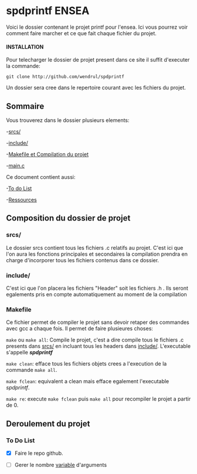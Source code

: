 # spdprintf ENSEA

Voici le dossier contenant le projet printf pour l'ensea.
Ici vous pourrez voir comment faire marcher et ce que fait chaque fichier du projet.

#### INSTALLATION
Pour telecharger le dossier de projet present dans ce site il suffit d'executer la commande:

``git clone http://github.com/wendrul/spdprintf``

Un dossier sera cree dans le repertoire courant avec les fichiers du projet.

## Sommaire
Vous trouverez dans le dossier plusieurs elements:

-[srcs/](https://github.com/wendrul/spdprintf/blob/master/README.md#srcs])

-[include/](https://github.com/wendrul/spdprintf/blob/master/README.md#include)

-[Makefile et Compilation du projet](https://github.com/wendrul/spdprintf/blob/master/README.md#Makefile)

-[main.c](https://github.com/wendrul/spdprintf/blob/master/README.md#main.c)

Ce document contient aussi:

-[To do List](https://github.com/wendrul/spdprintf/blob/master/README.md#To_Do_List)

-[Ressources](https://github.com/wendrul/spdprintf/blob/master/README.md#Ressources)

## Composition du dossier de projet

### srcs/

Le dossier srcs contient tous les fichiers .c relatifs au projet. C'est ici que l'on aura
les fonctions principales et secondaires la compilation prendra en charge d'incorporer tous 
les fichiers contenus dans ce dossier.

### include/

C'est ici que l'on placera les fichiers "Header" soit les fichiers .h . 
Ils seront egalements pris en compte automatiquement au moment de la compilation

### Makefile

Ce fichier permet de compiler le projet sans devoir retaper des commandes avec gcc a chaque fois. 
Il permet de faire plusieures choses:

``make`` ou ``make all``: Compile le projet, c'est a dire compile tous le fichiers .c presents dans 
[srcs/](srcs/) en incluant tous les headers dans [include/](include/). L'executable s'appelle ***spdprintf***

``make clean``: efface tous les fichiers objets crees a l'execution de la commande `make all`.

``make fclean``: equivalent a clean mais efface egalement l'executable *spdprintf*.

``make re``: execute `make fclean` puis `make all` pour recompiler le projet a partir de 0.


## Deroulement du projet

### To Do List

- [x] Faire le repo github.

- [ ] Gerer le nombre [variable](https://stackoverflow.com/questions/2433295/how-does-printf-handle-its-arguments) d'arguments


















